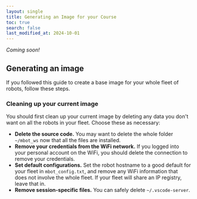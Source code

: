 ```yaml
---
layout: single
title: Generating an Image for your Course
toc: true
search: false
last_modified_at: 2024-10-01
---
```


*Coming soon!*

## Generating an image

If you followed this guide to create a base image for your whole fleet of robots, follow these steps.

### Cleaning up your current image

You should first clean up your current image by deleting any data you don't want on all the robots in your fleet. Choose these as necessary:
* **Delete the source code.** You may want to delete the whole folder `~/mbot_ws` now that all the files are installed.
* **Remove your credentials from the WiFi network.** If you logged into your personal account on the WiFi, you should delete the connection to remove your credentials.
* **Set default configurations.** Set the robot hostname to a good default for your fleet in `mbot_config.txt`, and remove any WiFi information that does not involve the whole fleet. If your fleet will share an IP registry, leave that in.
* **Remove session-specific files.** You can safely delete `~/.vscode-server`.

